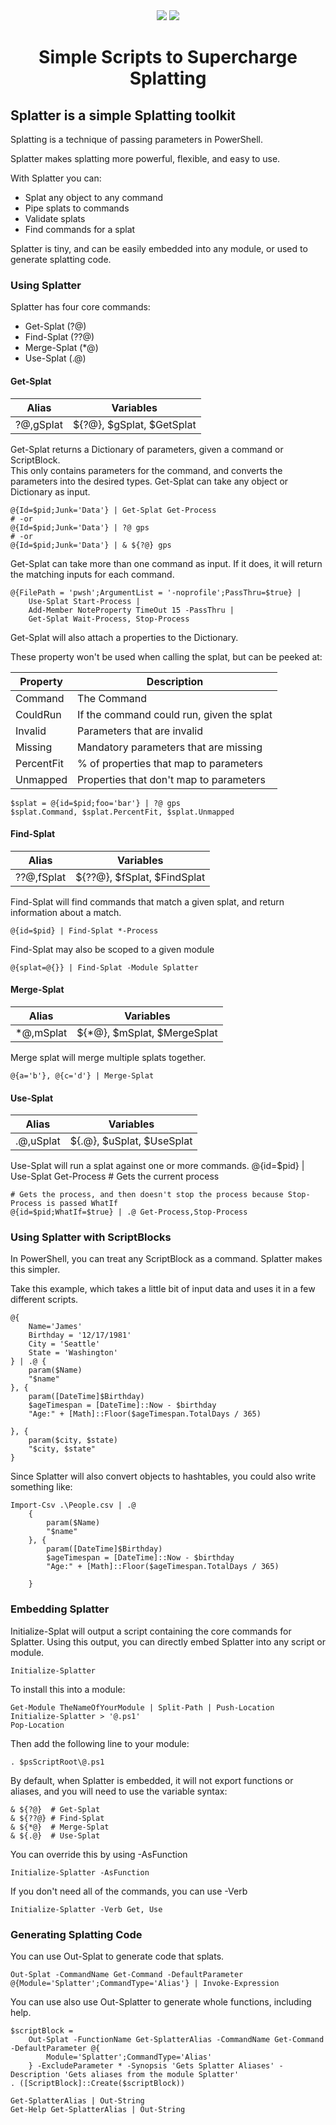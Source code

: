 ﻿<div align='center'>
<img src='Assets/Splatter.png' />
<a href='https://github.com/StartAutomating/Splatter/actions/workflows/TestBuildAndPublish.yml'>
<img src='https://github.com/StartAutomating/Splatter/actions/workflows/TestBuildAndPublish.yml/badge.svg' />
</a>
<h1>Simple Scripts to Supercharge Splatting</h1>
</div>

## Splatter is a simple Splatting toolkit

Splatting is a technique of passing parameters in PowerShell.

Splatter makes splatting more powerful, flexible, and easy to use.

With Splatter you can:
* Splat any object to any command
* Pipe splats to commands
* Validate splats 
* Find commands for a splat

Splatter is tiny, and can be easily embedded into any module, or used to generate splatting code.

### Using Splatter

Splatter has four core commands:
* Get-Splat (?@)
* Find-Splat (??@)
* Merge-Splat (*@)
* Use-Splat (.@)

#### Get-Splat

|   Alias   |       Variables            |
|-----------|----------------------------|
| ?@,gSplat | ${?@}, $gSplat, $GetSplat  |


Get-Splat returns a Dictionary of parameters, given a command or ScriptBlock.  
This only contains parameters for the command, and converts the parameters into the desired types.
Get-Splat can take any object or Dictionary as input.

    @{Id=$pid;Junk='Data'} | Get-Splat Get-Process    
    # -or 
    @{Id=$pid;Junk='Data'} | ?@ gps
    # -or
    @{Id=$pid;Junk='Data'} | & ${?@} gps


Get-Splat can take more than one command as input.
If it does, it will return the matching inputs for each command.        
    
    @{FilePath = 'pwsh';ArgumentList = '-noprofile';PassThru=$true} | 
        Use-Splat Start-Process |
        Add-Member NoteProperty TimeOut 15 -PassThru | 
        Get-Splat Wait-Process, Stop-Process

Get-Splat will also attach a properties to the Dictionary.  

These property won't be used when calling the splat, but can be peeked at:

|   Property    |   Description                                 |
|---------------|-----------------------------------------------|
|  Command      |           The Command                         |
|  CouldRun     |  If the command could run, given the splat    | 
|  Invalid      |  Parameters that are invalid                  |
|  Missing      |  Mandatory parameters that are missing        |
|  PercentFit   |  % of properties that map to parameters       |
|  Unmapped     |  Properties that don't map to parameters      |


    $splat = @{id=$pid;foo='bar'} | ?@ gps
    $splat.Command, $splat.PercentFit, $splat.Unmapped


#### Find-Splat
|   Alias    |       Variables            |
|------------|----------------------------|
| ??@,fSplat | ${??@}, $fSplat, $FindSplat|



Find-Splat will find commands that match a given splat, and return information about a match.

    @{id=$pid} | Find-Splat *-Process

Find-Splat may also be scoped to a given module

    @{splat=@{}} | Find-Splat -Module Splatter

#### Merge-Splat
|   Alias    |       Variables            |
|------------|----------------------------|
| *@,mSplat  | ${*@}, $mSplat, $MergeSplat|


Merge splat will merge multiple splats together.

    @{a='b'}, @{c='d'} | Merge-Splat


#### Use-Splat

|   Alias      |       Variables                  |
|--------------|----------------------------------|
| .@,uSplat    | ${.@},  $uSplat, $UseSplat       |


Use-Splat will run a splat against one or more commands.
    @{id=$pid} | Use-Splat Get-Process # Gets the current process

    # Gets the process, and then doesn't stop the process because Stop-Process is passed WhatIf
    @{id=$pid;WhatIf=$true} | .@ Get-Process,Stop-Process 


### Using Splatter with ScriptBlocks


In PowerShell, you can treat any ScriptBlock as a command.  Splatter makes this simpler.

Take this example, which takes a little bit of input data and uses it in a few different scripts.

    @{
        Name='James'
        Birthday = '12/17/1981'
        City = 'Seattle'
        State = 'Washington'
    } | .@ {
        param($Name)
        "$name"
    }, {
        param([DateTime]$Birthday)
        $ageTimespan = [DateTime]::Now - $birthday
        "Age:" + [Math]::Floor($ageTimespan.TotalDays / 365)
        
    }, {
        param($city, $state)
        "$city, $state"
    }

Since Splatter will also convert objects to hashtables, you could also write something like:

    Import-Csv .\People.csv | .@ 
        {
            param($Name)
            "$name"
        }, {
            param([DateTime]$Birthday)
            $ageTimespan = [DateTime]::Now - $birthday
            "Age:" + [Math]::Floor($ageTimespan.TotalDays / 365)
        
        }


### Embedding Splatter

Initialize-Splat will output a script containing the core commands for Splatter.
Using this output, you can directly embed Splatter into any script or module.

    Initialize-Splatter

To install this into a module:

    Get-Module TheNameOfYourModule | Split-Path | Push-Location    
    Initialize-Splatter > '@.ps1'
    Pop-Location

Then add the following line to your module:

    . $psScriptRoot\@.ps1

By default, when Splatter is embedded, it will not export functions or aliases, and you will need to use the variable syntax:

    & ${?@}  # Get-Splat
    & ${??@} # Find-Splat
    & ${*@}  # Merge-Splat
    & ${.@}  # Use-Splat     

You can override this by using -AsFunction

    Initialize-Splatter -AsFunction

If you don't need all of the commands, you can use -Verb

    Initialize-Splatter -Verb Get, Use



### Generating Splatting Code

You can use Out-Splat to generate code that splats.

    Out-Splat -CommandName Get-Command -DefaultParameter @{Module='Splatter';CommandType='Alias'} | Invoke-Expression

You can use also use Out-Splatter to generate whole functions, including help.

    $scriptBlock = 
        Out-Splat -FunctionName Get-SplatterAlias -CommandName Get-Command -DefaultParameter @{
            Module='Splatter';CommandType='Alias'
        } -ExcludeParameter * -Synopsis 'Gets Splatter Aliases' -Description 'Gets aliases from the module Splatter'
    . ([ScriptBlock]::Create($scriptBlock))

    Get-SplatterAlias | Out-String
    Get-Help Get-SplatterAlias | Out-String
